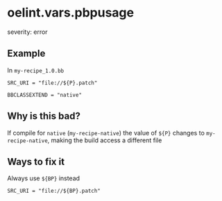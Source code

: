 # oelint.vars.pbpusage

severity: error

## Example

In ``my-recipe_1.0.bb``

```
SRC_URI = "file://${P}.patch"

BBCLASSEXTEND = "native"
```

## Why is this bad?

If compile for ``native`` (``my-recipe-native``) the value of ``${P}`` changes to ``my-recipe-native``, making the
build access a different file

## Ways to fix it

Always use ``${BP}`` instead

```
SRC_URI = "file://${BP}.patch"
```
